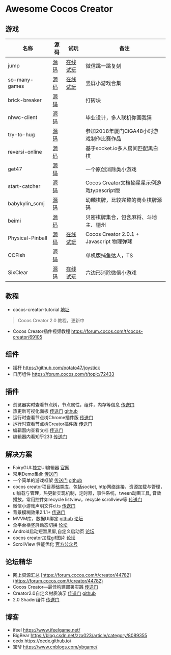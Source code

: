 # Awesome Cocos Creator
## 游戏
|名称|源码|试玩|备注|
|---|----|----|---|
|jump|[源码](https://github.com/potato47/jump)|[在线试玩](https://potato47.github.io/game/jump)|微信跳一跳复刻|
|so-many-games|[源码](https://github.com/potato47/so-many-games)|[在线试玩](https://potato47.github.io/so-many-games/desktop)|竖屏小游戏合集|
|brick-breaker|[源码](https://github.com/potato47/brick-breaker-master)||打砖块|
|nhwc-client|[源码](https://github.com/potato47/nhwc-client)||毕业设计，多人联机你画我猜|
|try-to-hug|[源码](https://github.com/potato47/try-to-hug)||参加2018年厦门CiGA48小时游戏制作比赛作品|
|reversi-online|[源码](https://github.com/potato47/reversi-online)||基于socket.io多人房间匹配黑白棋|
|get47|[源码](https://github.com/potato47/get47)||一个原创消除类小游戏|
|start-catcher|[源码](https://github.com/potato47/star-catcher)||Cocos Creator文档摘星星示例游戏typescript版|
|babykylin_scmj|[源码](https://github.com/babykylin/babykylin_scmj)||幼麟棋牌，比较完整的商业棋牌源码|
|beimi|[源码](https://gitee.com/beimigame/beimi)||贝密棋牌集合，包含麻将、斗地主、德州|
|Physical-Pinball|[源码](https://gitee.com/beimigame/beimi)|[在线试玩](https://www.super-cell.club/physical-pinball/)|Cocos Creator 2.0.1 + Javascript 物理弹球|
|CCFish|[源码](https://github.com/fylz1125/CCFish)||单机版捕鱼达人，TS|
|SixClear|[源码](https://github.com/zx6733090/SixClear)|[在线试玩](https://zx6733090.github.io/)|六边形消除微信小游戏|
## 教程
- cocos-creator-tutorial [地址](https://github.com/potato47/cocos-creator-tutorial)
> Cocos Creator 2.0 教程，更新中
- Cocos Creator插件视频教程 https://forum.cocos.com/t/cocos-creator/69105
## 组件
- 摇杆 https://github.com/potato47/joystick
- 日历组件 https://forum.cocos.com/t/topic/72433
## 插件
- 浏览器实时查看节点树，节点属性，组件，内存等信息 [传送门](https://github.com/potato47/ccc-devtools)
- 热更新可视化面板 [传送门](http://forum.cocos.com/t/manifest/44397) [github](https://github.com/tidys/CocosCreatorPlugins/tree/master/packages/hot-update-tools)
- 运行时查看节点树Chrome插件版 [传送门](http://forum.cocos.com/t/chrome-creator/55669)
- 运行时查看节点树Creator插件版 [传送门](http://forum.cocos.com/t/cc-inspector/67227)
- 编辑器内查看文档 [传送门](http://forum.cocos.com/t/creator/61830)
- 编辑器内看知乎233 [传送门](https://github.com/potato47/ccc-plugin-boring)
## 解决方案
- FairyGUI:独立UI编辑器 [官网](http://www.fairygui.com/)
- 常用Demo集合 [传送门](https://github.com/Leo501/CocosCreatorTutorial)
- 一个简单的游戏框架 [传送门](https://huangx916.github.io/2019/01/01/gameplayframework/) [github](https://github.com/huangx916/GameplayFramework)
- cocos creator项目基础类库，包括socket, http网络连接，资源加载与管理，ui加载与管理，热更新实现机制，定时器，事件系统，tween动画工具, 音效播放，常用控件如recycle listview，recycle scrollview等 [传送门](https://github.com/caochao/cocos_creator_proj_base)
- 微信小游戏声明文件d.ts [传送门](https://github.com/peony-ma/wxOpenDataContext)
- 背景模糊效果2.1.1+ [传送门](https://github.com/wheatup/cocos-creator-blur-mask)
- MVVM库，数据UI绑定 [github](https://github.com/wsssheep/cocos_creator_mvvm_tools) [论坛](https://forum.cocos.com/t/ui-mvvm/78821)
- 全平台横竖屏动态切换 [论坛](https://forum.cocos.com/t/topic/79780)
- Android启动短暂黑屏,自定义启动页 [论坛](https://forum.cocos.com/t/cocos-creator-android-2/83154)
- cocos creator加载gif图片 [论坛](https://forum.cocos.com/t/gif/84200/2)
- ScrollView 性能优化 [官方公众号](https://mp.weixin.qq.com/s/XjjwbmCzTQZd6snN82Q8jA)

## 论坛精华
- 网上资源汇总 [https://forum.cocos.com/t/creator/44782](https://forum.cocos.com/t/creator/44782)
- Cocos Creator—最佳构建部署实践 [传送门](http://forum.cocos.com/t/cocos-creator/54203/52)
- Creator2.0自定义材质演示 [传送门](http://forum.cocos.com/t/creator2-0/64727/62) [github](https://github.com/colinsusie/creator_2_0_material_demo)
- 2.0 Shader组件 [传送门](http://forum.cocos.com/t/creator2-0shader/64755/9)

## 博客
- ifeel https://www.ifeelgame.net/
- BigBear https://blog.csdn.net/zzx023/article/category/8089355
- oedx https://oedx.github.io/
- 宝爷 https://www.cnblogs.com/ybgame/
